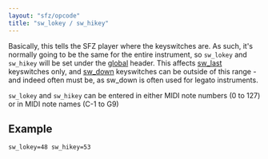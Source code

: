```yaml
---
layout: "sfz/opcode"
title: "sw_lokey / sw_hikey"
---
```

Basically, this tells the SFZ player where the keyswitches are.
As such, it's normally going to be the same for the entire instrument,
so `sw_lokey` and `sw_hikey` will be set under the [global](/headers/global)
header. This affects [sw_last](/opcodes/sw_last) keyswitches only, and
[sw_down](/opcodes/sw_down) keyswitches can be outside of this range - and
indeed often must be, as sw_down is often used for legato instruments.

`sw_lokey` and `sw_hikey` can be entered in either MIDI note numbers (0 to 127)
or in MIDI note names (C-1 to G9)

## Example

```
sw_lokey=48 sw_hikey=53
```
